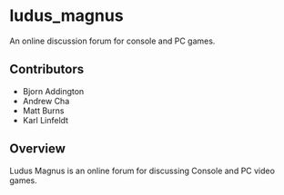 # ludus_magnus
An online discussion forum for console and PC games.  

## Contributors  
- Bjorn Addington  
- Andrew Cha  
- Matt Burns  
- Karl Linfeldt  

## Overview  
Ludus Magnus is an online forum for discussing Console and PC video games.
